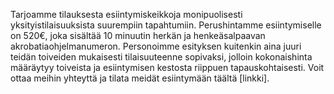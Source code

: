 Tarjoamme tilauksesta esiintymiskeikkoja monipuolisesti yksityistilaisuuksista suurempiin tapahtumiin. Perushintamme esiintymiselle on 520€, joka sisältää 10 minuutin herkän ja henkeäsalpaavan akrobatiaohjelmanumeron. Personoimme esityksen kuitenkin aina juuri teidän toiveiden mukaisesti tilaisuuteenne sopivaksi, jolloin kokonaishinta määräytyy toiveista ja esiintymisen kestosta riippuen tapauskohtaisesti.
Voit ottaa meihin yhteyttä ja tilata meidät esiintymään täältä [linkki].
